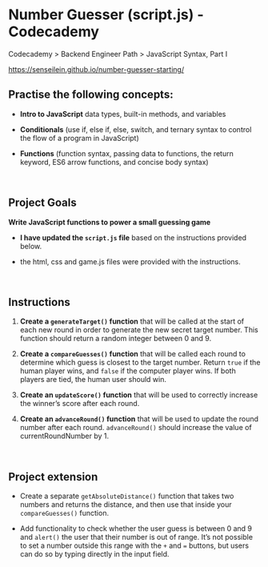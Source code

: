 # Number Guesser (script.js) - Codecademy 

Codecademy > Backend Engineer Path > JavaScript Syntax, Part I

https://senseilein.github.io/number-guesser-starting/
<br>

## Practise the following concepts:

* **Intro to JavaScript** data types, built-in methods, and variables

* **Conditionals** (use if, else if, else, switch, and ternary syntax to control the flow of a program in JavaScript)

* **Functions** (function syntax, passing data to functions, the return keyword, ES6 arrow functions, and concise body syntax)
<br>


## Project Goals 
**Write JavaScript functions to power a small guessing game**
* **I have updated the `script.js` file** based on the instructions provided below.

* the html, css and game.js files were provided with the instructions.
<br>


## Instructions
  1. **Create a `generateTarget()` function** that will be called at the start of each new round in order to generate the new secret target number.
  This function should return a random integer between 0 and 9.
  
  2. **Create a `compareGuesses()` function** that will be called each round to determine which guess is closest to the target number.
  Return `true` if the human player wins, and `false` if the computer player wins. If both players are tied, the human user should win.
  
  3. **Create an `updateScore()` function** that will be used to correctly increase the winner’s score after each round.
  
  4. **Create an `advanceRound()` function** that will be used to update the round number after each round. `advanceRound()` should increase the value of currentRoundNumber by 1.
 <br> 
  
  
## Project extension
   * Create a separate `getAbsoluteDistance()` function that takes two numbers and returns the distance, and then use that inside your `compareGuesses()` function.
   
   * Add functionality to check whether the user guess is between 0 and 9 and `alert()` the user that their number is out of range. It’s not possible to set a number outside this range with the `+` and `=` buttons, but users can do so by typing directly in the input field.
